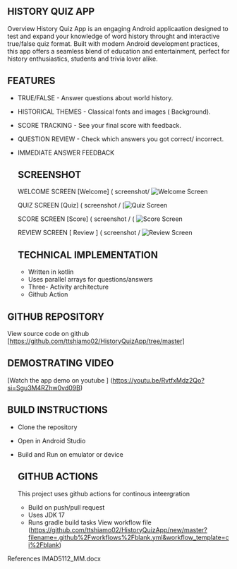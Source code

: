 ## HISTORY QUIZ APP
Overview 
History Quiz App is an engaging Android applicaation designed to test and expand your knowledge of word history throught and interactive true/false quiz format.
Built with modern Android development practices, this app offers a seamless blend of education and entertainment, perfect for history enthusiastics, students and trivia lover alike.

## FEATURES
* TRUE/FALSE - Answer questions about world history.
* HISTORICAL THEMES - Classical fonts and images ( Background).
* SCORE TRACKING - See your final score with feedback.
* QUESTION REVIEW - Check which answers you got correct/ incorrect.
* IMMEDIATE ANSWER FEEDBACK

  ## SCREENSHOT
  WELCOME SCREEN
  [Welcome] ( screenshot/ ![Welcome Screen](https://github.com/user-attachments/assets/d6f7f51f-11a7-49ef-82e6-d9cf3cf0888f)

  QUIZ SCREEN
  [Quiz] ( screenshot / [![Quiz Screen](https://github.com/user-attachments/assets/93543c27-4d41-485b-bb06-83a023945dee)

  SCORE SCREEN
  [Score] ( screenshot / ( ![Score Screen](https://github.com/user-attachments/assets/e99f37e7-49be-4f92-aea1-c172a086cfac)

  REVIEW SCREEN
  [ Review ] ( screenshot / ![Review Screen](https://github.com/user-attachments/assets/251fe89e-d256-4097-8fce-252354651a2f)

  ## TECHNICAL IMPLEMENTATION
  * Written in kotlin
  * Uses parallel arrays for questions/answers
  * Three- Activity architecture
  * Github Action

## GITHUB REPOSITORY 
View source code on github
[https://github.com/ttshiamo02/HistoryQuizApp/tree/master]

## DEMOSTRATING VIDEO
[Watch the app demo on youtube ] (https://youtu.be/RvtfxMdz2Qo?si=Sgu3M4RZhw0vd09B)

## BUILD INSTRUCTIONS
* Clone the repository
* Open in Android Studio
* Build and Run on emulator or device

  ## GITHUB ACTIONS
  This project uses github actions for continous inteergration
  * Build on push/pull request
  * Uses JDK 17
  * Runs gradle build tasks
View workflow file (https://github.com/ttshiamo02/HistoryQuizApp/new/master?filename=.github%2Fworkflows%2Fblank.yml&workflow_template=ci%2Fblank)

References
IMAD5112_MM.docx




    

